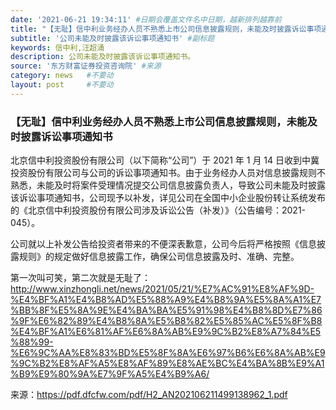 ```yaml
---
date: '2021-06-21 19:34:11' #日期会覆盖文件名中日期，越新排列越靠前
title: "【无耻】信中利业务经办人员不熟悉上市公司信息披露规则，未能及时披露诉讼事项通知书" #标题
subtitle: '公司未能及时披露该诉讼事项通知书' #副标题
keywords: 信中利,汪超涌
description: 公司未能及时披露该诉讼事项通知书。
source: '东方财富证券投资咨询院' #来源
category: news   #不要动
layout: post     #不要动
---
```


### 【无耻】信中利业务经办人员不熟悉上市公司信息披露规则，未能及时披露诉讼事项通知书

北京信中利投资股份有限公司（以下简称“公司”）于 2021 年 1 月 14 日收到中冀投资股份有限公司与公司的诉讼事项通知书。由于业务经办人员对信息披露规则不熟悉，未能及时将案件受理情况提交公司信息披露负责人，导致公司未能及时披露该诉讼事项通知书，公司现予以补发，详见公司在全国中小企业股份转让系统发布的《北京信中利投资股份有限公司涉及诉讼公告（补发）》（公告编号：2021-045）。

公司就以上补发公告给投资者带来的不便深表歉意，公司今后将严格按照《信息披露规则》的规定做好信息披露工作，确保公司信息披露及时、准确、完整。

第一次叫可笑，第二次就是无耻了：http://www.xinzhongli.net/news/2021/05/21/%E7%AC%91%E8%AF%9D-%E4%BF%A1%E4%B8%AD%E5%88%A9%E4%B8%9A%E5%8A%A1%E7%BB%8F%E5%8A%9E%E4%BA%BA%E5%91%98%E4%B8%8D%E7%86%9F%E6%82%89%E4%B8%8A%E5%B8%82%E5%85%AC%E5%8F%B8%E4%BF%A1%E6%81%AF%E6%8A%AB%E9%9C%B2%E8%A7%84%E5%88%99-%E6%9C%AA%E8%83%BD%E5%8F%8A%E6%97%B6%E6%8A%AB%E9%9C%B2%E8%AF%A5%E8%AF%89%E8%AE%BC%E4%BA%8B%E9%A1%B9%E9%80%9A%E7%9F%A5%E4%B9%A6/

来源：https://pdf.dfcfw.com/pdf/H2_AN202106211499138962_1.pdf
